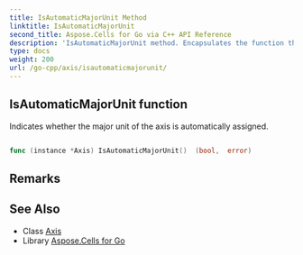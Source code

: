 ```yaml
---
title: IsAutomaticMajorUnit Method 
linktitle: IsAutomaticMajorUnit
second_title: Aspose.Cells for Go via C++ API Reference
description: 'IsAutomaticMajorUnit method. Encapsulates the function that represents isautomaticmajorunit in Go.'
type: docs
weight: 200
url: /go-cpp/axis/isautomaticmajorunit/
---
```


## IsAutomaticMajorUnit function

Indicates whether the major unit of the axis is automatically assigned.

```go

func (instance *Axis) IsAutomaticMajorUnit()  (bool,  error) 

```

## Remarks


## See Also

* Class [Axis](../)
* Library [Aspose.Cells for Go](../../)
